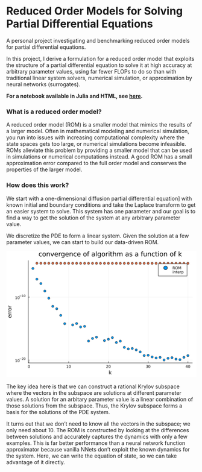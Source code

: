 # Reduced Order Models for Solving Partial Differential Equations
A personal project investigating and benchmarking reduced order models for partial differential equations.

In this project, I derive a formulation for a reduced order model that exploits the structure of a partial differential equation to solve it at high accuracy at arbitrary parameter values, using far fewer FLOPs to do so than with traditional linear system solvers, numerical simulation, or approximation by neural networks (surrogates).

**For a notebook available in Julia and HTML, see [here](https://alec-hoyland.github.io/ReducedOrderModelsProject.jl/).**

### What is a reduced order model?

A reduced order model (ROM) is a smaller model that mimics the results of a larger model. Often in mathematical modeling and numerical simulation, you run into issues with increasing computational complexity where the state spaces gets too large, or numerical simulations become infeasible. ROMs alleviate this problem by providing a smaller model that can be used in simulations or numerical computations instead. A good ROM has a small approximation error compared to the full order model and conserves the properties of the larger model.

### How does this work?

We start with a one-dimensional diffusion partial differential equation] with known initial and boundary conditions and take the Laplace transform to get an easier system to solve. This system has one parameter and our goal is to find a way to get the solution of the system at any arbitrary parameter value.

We discretize the PDE to form a linear system. Given the solution at a few parameter values, we can start to build our data-driven ROM.

![](https://raw.githubusercontent.com/alec-hoyland/ReducedOrderModelsProject.jl/e56096a2a190eb42e43955e4d4727b9b81b2a8e4/latex/Images/fig1.svg)

The key idea here is that we can construct a rational Krylov subspace where the vectors in the subspace are solutions at different parameter values. A solution for an arbitary parameter value is a linear combination of those solutions from the subspace. Thus, the Krylov subspace forms a basis for the solutions of the PDE system.

It turns out that we don’t need to know all the vectors in the subspace; we only need about 10. The ROM is constructed by looking at the differences between solutions and accurately captures the dynamics with only a few examples. This is far better performance than a neural network function approximator because vanilla NNets don’t exploit the known dynamics for the system. Here, we can write the equation of state, so we can take advantage of it directly.

